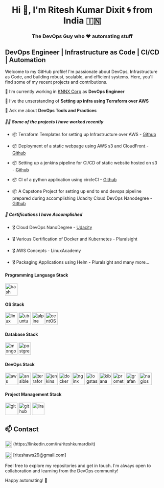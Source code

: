 <h1 align="center">Hi 👋, I'm Ritesh Kumar Dixit 🌀 from India 🇮🇳</h1>
<h3 align="center">The DevOps Guy who ♥ automating stuff</h3>  

## DevOps Engineer | Infrastructure as Code | CI/CD | Automation

Welcome to my GitHub profile! I'm passionate about DevOps, Infrastructure as Code, and building robust, scalable, and efficient systems. Here, you'll find some of my recent projects and contributions.   

🏢 I’m currently working in [KNNX Corp](https://www.knnx.com/) as **DevOps Engineer**

🌱 I’ve the unserstanding of **Setting up infra using Terraform over AWS**

💬 Ask me about **DevOps Tools and Practices**

##### 👨‍💻 Some of the projects I have worked recently

- 📦 Terraform Templates for setting up Infrastructure over AWS - [Github]()

- 📦 Deployment of a static webpage using AWS s3 and CloudFront - [Github]()

- 📦 Setting up a jenkins pipeline for CI/CD of static website hosted on s3 - [Github]()

- 📦 CI of a python application using circleCI - [Github]()

- 📦 A Capstone Project for setting up end to end devops pipeline prepared during accomplishing Udacity Cloud DevOps Nanodegree - [Github]()

##### 🧾 Certifications I have Accomplished

- 🎖 Cloud DevOps NanoDegree - [Udacity]()

- 🎖 Various Certification of Docker and Kubernetes - Pluralsight

- 🎖 AWS Concepts - LinuxAcademy

- 🎖 Packaging Applications using Helm - Pluralsight and many more...
   
#### Programming Language Stack  
<p align="left"><img src="https://www.vectorlogo.zone/logos/gnu_bash/gnu_bash-icon.svg" alt="bash" title="bash" title="bash" width="40" height="40"/><img</p>  

#### OS Stack
<p align="left"><img src="https://brandlogos.net/wp-content/uploads/2020/03/Linux-logo.png" alt="linux" title="linux" width="40" height="40"/>  <img src="https://www.vectorlogo.zone/logos/ubuntu/ubuntu-icon.svg" alt="ubuntu" title="ubuntu" width="40" height="40"/>  <img src="https://www.vectorlogo.zone/logos/redhat/redhat-icon.svg" alt="alpine" title="alpine" width="40" height="40"/> <img src="https://www.vectorlogo.zone/logos/centos/centos-icon.svg" alt="centOS" title="centOS" width="40" height="40"/> </p>  

#### Database Stack
<p align="left"><img src="https://www.vectorlogo.zone/logos/mongodb/mongodb-icon.svg" alt="mongodb" title="mongodb" width="40" height="40"/>  <img src="https://www.vectorlogo.zone/logos/postgresql/postgresql-icon.svg" alt="postgresql" title="postgresql" width="40" height="40"/></p>  

#### DevOps Stack 
<p align="left"><img src="https://www.vectorlogo.zone/logos/amazon_aws/amazon_aws-icon.svg" alt="aws" title="aws" width="40" height="40"/> <img src="https://www.vectorlogo.zone/logos/ansible/ansible-icon.svg" alt="ansible" title="ansible" width="40" height="40"/> <img src="https://www.vectorlogo.zone/logos/terraformio/terraformio-icon.svg" alt="terraform" title="terraform" width="40" height="40"/> <img src="https://www.vectorlogo.zone/logos/jenkins/jenkins-icon.svg" alt="jenkins" title="jenkins" width="40" height="40"/> <img src="https://www.vectorlogo.zone/logos/docker/docker-icon.svg" alt="docker" title="docker" width="40" height="40"/> <img src="https://www.vectorlogo.zone/logos/nginx/nginx-icon.svg" alt="nginx" title="nginx" width="40" height="40"/>  <img src="https://www.vectorlogo.zone/logos/elasticco_logstash/elasticco_logstash-icon.svg" alt="logstash" title="logstash" width="40" height="40"/> <img src="https://www.vectorlogo.zone/logos/elasticco_kibana/elasticco_kibana-icon.svg" alt="kibana" title="kibana" width="40" height="40"/> <img src="https://www.vectorlogo.zone/logos/prometheusio/prometheusio-icon.svg" alt="promethues" title="promethues" width="40" height="40"/> <img src="https://www.vectorlogo.zone/logos/grafana/grafana-icon.svg" alt="grafana" title="grafana" width="40" height="40"/> 
<img src="https://www.vectorlogo.zone/logos/nagios/nagios-ar21.svg" alt="nagios" title="nagios" width="40" height="40"/> </p>  

#### Project Management Stack
<p align="left"><img src="https://www.vectorlogo.zone/logos/git-scm/git-scm-icon.svg" alt="git" title="git" width="40" height="40"/>  <img src="https://www.vectorlogo.zone/logos/github/github-icon.svg" alt="github" title="github" width="40" height="40"/>  <img src="https://www.vectorlogo.zone/logos/atlassian_jira/atlassian_jira-icon.svg" alt="jira" title="jira" width="40" height="40"/> </p>  

## 📫 Contact

 <p align="left"> <a href="https://linkedin.com/in/riteshkumardixit" target="blank"> <img align="center" src="https://cdn.jsdelivr.net/npm/simple-icons@3/icons/linkedin.svg" alt="ritesh" width="22px" /></a>
 (https://linkedin.com/in/riteshkumardixit)</p>
 <p align="left"> <a target="blank"> <img align="center" src="https://cdn.jsdelivr.net/npm/simple-icons@3/icons/gmail.svg" alt="gmail" width="22px" /></a>
 [riteshaws29@gmail.com]</p>

Feel free to explore my repositories and get in touch. I'm always open to collaboration and learning from the DevOps community!

Happy automating! 🤖

